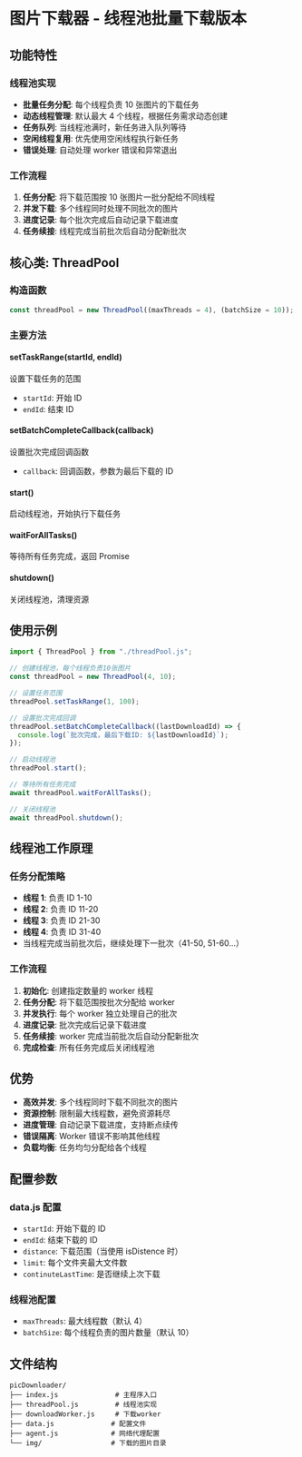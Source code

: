 # 图片下载器 - 线程池批量下载版本

## 功能特性

### 线程池实现

- **批量任务分配**: 每个线程负责 10 张图片的下载任务
- **动态线程管理**: 默认最大 4 个线程，根据任务需求动态创建
- **任务队列**: 当线程池满时，新任务进入队列等待
- **空闲线程复用**: 优先使用空闲线程执行新任务
- **错误处理**: 自动处理 worker 错误和异常退出

### 工作流程

1. **任务分配**: 将下载范围按 10 张图片一批分配给不同线程
2. **并发下载**: 多个线程同时处理不同批次的图片
3. **进度记录**: 每个批次完成后自动记录下载进度
4. **任务续接**: 线程完成当前批次后自动分配新批次

## 核心类: ThreadPool

### 构造函数

```javascript
const threadPool = new ThreadPool((maxThreads = 4), (batchSize = 10));
```

### 主要方法

#### setTaskRange(startId, endId)

设置下载任务的范围

- `startId`: 开始 ID
- `endId`: 结束 ID

#### setBatchCompleteCallback(callback)

设置批次完成回调函数

- `callback`: 回调函数，参数为最后下载的 ID

#### start()

启动线程池，开始执行下载任务

#### waitForAllTasks()

等待所有任务完成，返回 Promise

#### shutdown()

关闭线程池，清理资源

## 使用示例

```javascript
import { ThreadPool } from "./threadPool.js";

// 创建线程池，每个线程负责10张图片
const threadPool = new ThreadPool(4, 10);

// 设置任务范围
threadPool.setTaskRange(1, 100);

// 设置批次完成回调
threadPool.setBatchCompleteCallback((lastDownloadId) => {
  console.log(`批次完成，最后下载ID: ${lastDownloadId}`);
});

// 启动线程池
threadPool.start();

// 等待所有任务完成
await threadPool.waitForAllTasks();

// 关闭线程池
await threadPool.shutdown();
```

## 线程池工作原理

### 任务分配策略

- **线程 1**: 负责 ID 1-10
- **线程 2**: 负责 ID 11-20
- **线程 3**: 负责 ID 21-30
- **线程 4**: 负责 ID 31-40
- 当线程完成当前批次后，继续处理下一批次（41-50, 51-60...）

### 工作流程

1. **初始化**: 创建指定数量的 worker 线程
2. **任务分配**: 将下载范围按批次分配给 worker
3. **并发执行**: 每个 worker 独立处理自己的批次
4. **进度记录**: 批次完成后记录下载进度
5. **任务续接**: worker 完成当前批次后自动分配新批次
6. **完成检查**: 所有任务完成后关闭线程池

## 优势

- **高效并发**: 多个线程同时下载不同批次的图片
- **资源控制**: 限制最大线程数，避免资源耗尽
- **进度管理**: 自动记录下载进度，支持断点续传
- **错误隔离**: Worker 错误不影响其他线程
- **负载均衡**: 任务均匀分配给各个线程

## 配置参数

### data.js 配置

- `startId`: 开始下载的 ID
- `endId`: 结束下载的 ID
- `distance`: 下载范围（当使用 isDistence 时）
- `limit`: 每个文件夹最大文件数
- `continuteLastTime`: 是否继续上次下载

### 线程池配置

- `maxThreads`: 最大线程数（默认 4）
- `batchSize`: 每个线程负责的图片数量（默认 10）

## 文件结构

```
picDownloader/
├── index.js              # 主程序入口
├── threadPool.js         # 线程池实现
├── downloadWorker.js     # 下载worker
├── data.js              # 配置文件
├── agent.js             # 网络代理配置
└── img/                 # 下载的图片目录
```
